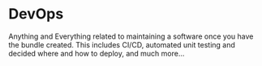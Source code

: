 # DevOps

Anything and Everything related to maintaining a software once you have the bundle created. This includes CI/CD, automated unit testing and decided where and how to deploy, and much more...



